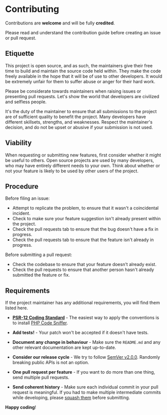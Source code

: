 # Contributing

Contributions are **welcome** and will be fully **credited**.

Please read and understand the contribution guide before creating an issue or pull request.

## Etiquette

This project is open source, and as such, the maintainers give their free time to build and maintain the source code
held within. They make the code freely available in the hope that it will be of use to other developers. It would be
extremely unfair for them to suffer abuse or anger for their hard work.

Please be considerate towards maintainers when raising issues or presenting pull requests. Let's show the
world that developers are civilized and selfless people.

It's the duty of the maintainer to ensure that all submissions to the project are of sufficient
quality to benefit the project. Many developers have different skillsets, strengths, and weaknesses. Respect the maintainer's decision, and do not be upset or abusive if your submission is not used.

## Viability

When requesting or submitting new features, first consider whether it might be useful to others. Open
source projects are used by many developers, who may have entirely different needs to your own. Think about
whether or not your feature is likely to be used by other users of the project.

## Procedure

Before filing an issue:

-   Attempt to replicate the problem, to ensure that it wasn't a coincidental incident.
-   Check to make sure your feature suggestion isn't already present within the project.
-   Check the pull requests tab to ensure that the bug doesn't have a fix in progress.
-   Check the pull requests tab to ensure that the feature isn't already in progress.

Before submitting a pull request:

-   Check the codebase to ensure that your feature doesn't already exist.
-   Check the pull requests to ensure that another person hasn't already submitted the feature or fix.

## Requirements

If the project maintainer has any additional requirements, you will find them listed here.

-   **[PSR-12 Coding Standard](https://github.com/php-fig/fig-standards/blob/master/accepted/PSR-12-coding-style-guide.md)** - The easiest way to apply the conventions is to install [PHP Code Sniffer](http://pear.php.net/package/PHP_CodeSniffer).

-   **Add tests!** - Your patch won't be accepted if it doesn't have tests.

-   **Document any change in behaviour** - Make sure the `README.md` and any other relevant documentation are kept up-to-date.

-   **Consider our release cycle** - We try to follow [SemVer v2.0.0](http://semver.org/). Randomly breaking public APIs is not an option.

-   **One pull request per feature** - If you want to do more than one thing, send multiple pull requests.

-   **Send coherent history** - Make sure each individual commit in your pull request is meaningful. If you had to make multiple intermediate commits while developing, please [squash them](http://www.git-scm.com/book/en/v2/Git-Tools-Rewriting-History#Changing-Multiple-Commit-Messages) before submitting.

**Happy coding**!
